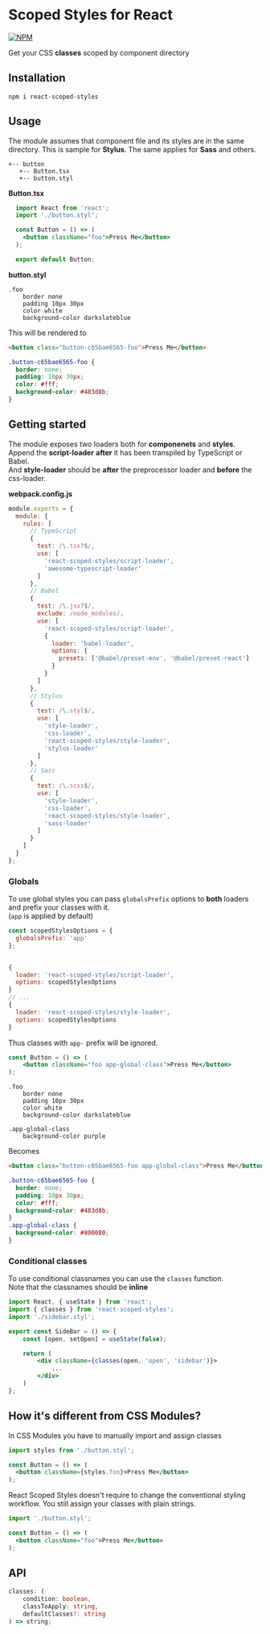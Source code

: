 # Scoped Styles for React

[![NPM](https://img.shields.io/npm/v/react-scoped-styles.svg)](https://img.shields.io/npm/v/react-scoped-styles.svg)

Get your CSS **classes** scoped by component directory  

## Installation
```console
npm i react-scoped-styles
```

## Usage

The module assumes that component file and its styles are in the same directory. 
This is sample for **Stylus**. The same applies for **Sass** and others.
```
+-- button
   +-- Button.tsx
   +-- button.styl
```

**Button.tsx**
```jsx
  import React from 'react';
  import './button.styl';

  const Button = () => (
    <button className="foo">Press Me</button>
  );

  export default Button;
```

**button.styl**
```stylus
.foo
    border none
    padding 10px 30px
    color white
    background-color darkslateblue
```

This will be rendered to
```html
<button class="button-c65bae6565-foo">Press Me</button>
```
```css
.button-c65bae6565-foo {
  border: none;
  padding: 10px 30px;
  color: #fff;
  background-color: #483d8b;
}
```

## Getting started

The module exposes two loaders both for **componenets** and **styles**.  
Append the **script-loader** **after** it has been transpiled by TypeScript or Babel.  
And **style-loader** should be **after** the preprocessor loader and **before** the css-loader.

**webpack.config.js**
```js
module.exports = {
  module: {
    rules: [
      // TypeScript
      {
        test: /\.tsx?$/,
        use: [
          'react-scoped-styles/script-loader',
          'awesome-typescript-loader'
        ]
      },
      // Babel
      {
        test: /\.jsx?$/,
        exclude: /node_modules/,
        use: [
          'react-scoped-styles/script-loader',
          {
            loader: 'babel-loader',
            options: {
              presets: ['@babel/preset-env', '@babel/preset-react']
            }
          }
        ]
      },
      // Stylus
      {
        test: /\.styl$/,
        use: [
          'style-loader',
          'css-loader',
          'react-scoped-styles/style-loader',
          'stylus-loader'
        ]
      },
      // Sass
      {
        test: /\.scss$/,
        use: [
          'style-loader',
          'css-loader',
          'react-scoped-styles/style-loader',
          'sass-loader'
        ]
      }
    ]
  }
};
```

### Globals
To use global styles you can pass `globalsPrefix` options to **both** loaders and prefix your classes with it.  
(`app` is applied by default)
```js
const scopedStylesOptions = {
  globalsPrefix: 'app'
};


{
  loader: 'react-scoped-styles/script-loader',
  options: scopedStylesOptions
}
// ...
{
  loader: 'react-scoped-styles/style-loader',
  options: scopedStylesOptions
}

```

Thus classes with `app-` prefix will be ignored.  
```jsx
const Button = () => (
    <button className="foo app-global-class">Press Me</button>
);
```
```stylus
.foo
    border none
    padding 10px 30px
    color white
    background-color darkslateblue

.app-global-class
    background-color purple
```
Becomes
```html
<button class="button-c65bae6565-foo app-global-class">Press Me</button>
```
```css
.button-c65bae6565-foo {
  border: none;
  padding: 10px 30px;
  color: #fff;
  background-color: #483d8b;
}
.app-global-class {
  background-color: #800080;
}
```

### Conditional classes
To use conditional classnames you can use the `classes` function.  
Note that the classnames should be **inline**
```jsx
import React, { useState } from 'react';
import { classes } from 'react-scoped-styles';
import './sidebar.styl';

export const SideBar = () => {
    const [open, setOpen] = useState(false);

    return (
        <div className={classes(open, 'open', 'sidebar')}>
            ...
        </div>
    )
};
```

## How it's different from CSS Modules?
In CSS Modules you have to manually import and assign classes  
```jsx
import styles from './button.styl';

const Button = () => (
  <button className={styles.foo}>Press Me</button>
);
```
React Scoped Styles doesn't require to change the conventional styling workflow. You still assign your classes with plain strings.
```jsx
import './button.styl';

const Button = () => (
  <button className="foo">Press Me</button>
);
```

## API
```typescript
classes: (
    condition: boolean,
    classToApply: string,
    defaultClasses?: string
) => string;
```